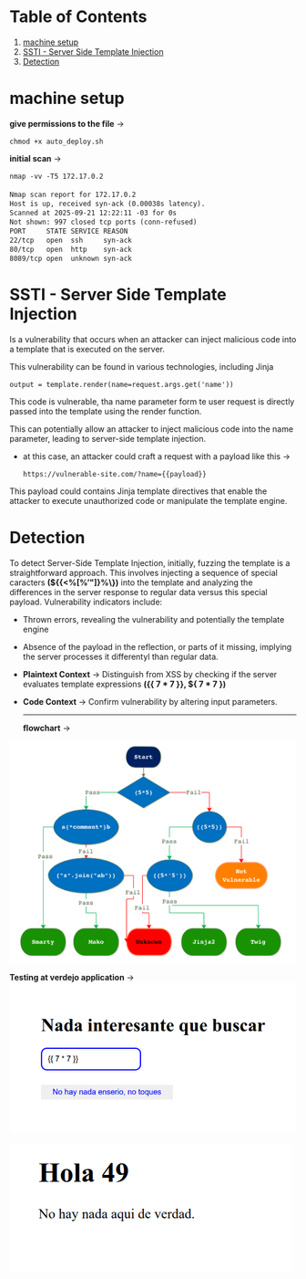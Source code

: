 
# Table of Contents

1.  [machine setup](#org2bed5c7)
2.  [SSTI - Server Side Template Injection](#orgb80b4ee)
3.  [Detection](#org358df90)



<a id="org2bed5c7"></a>

# machine setup

**give permissions to the file** ->

    chmod +x auto_deploy.sh

**initial scan** ->

    nmap -vv -T5 172.17.0.2
    
    Nmap scan report for 172.17.0.2
    Host is up, received syn-ack (0.00038s latency).
    Scanned at 2025-09-21 12:22:11 -03 for 0s
    Not shown: 997 closed tcp ports (conn-refused)
    PORT     STATE SERVICE REASON
    22/tcp   open  ssh     syn-ack
    80/tcp   open  http    syn-ack
    8089/tcp open  unknown syn-ack


<a id="orgb80b4ee"></a>

# SSTI - Server Side Template Injection

Is a vulnerability that occurs when an attacker can inject malicious code into a template that is executed on the server.

This vulnerability can be found in various technologies, including Jinja

    output = template.render(name=request.args.get('name'))

This code is vulnerable, tha name parameter form te user request is directly passed into the template using the render function.

This can potentially allow an attacker to inject malicious code into the name parameter, leading to server-side template injection.

-   at this case, an attacker could craft a request with a payload like this ->
    
        https://vulnerable-site.com/?name={{payload}}

This payload could contains Jinja template directives that enable the attacker to execute unauthorized code or manipulate the template engine.


<a id="org358df90"></a>

# Detection

To detect Server-Side Template Injection, initially, fuzzing the template is a straightforward approach. This involves injecting a sequence of special caracters **(${{<%[%&rsquo;"]}%\\})** into the template and analyzing the differences in the server response to regular data versus this special payload. Vulnerability indicators include:

-   Thrown errors, revealing the vulnerability and potentially the template engine
-   Absence of the payload in the reflection, or parts of it missing, implying the server processes it differentyl than regular data.

-   **Plaintext Context**  -> Distinguish from XSS by checking if the server evaluates template expressions **({{ 7 \* 7 }}, ${ 7 \* 7  })**

-   **Code Context** -> Confirm vulnerability by altering input parameters.
    
    ---
    
    **flowchart** ->

![img](../verdejo/imgs/detection.png)

**Testing at verdejo application** ->
![img](../verdejo/imgs/verdejo_inject.png)

![img](../verdejo/imgs/inject_result.png)

